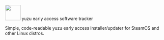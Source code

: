 <img src="https://github.com/styromaniac/YEAST/assets/43807387/49ad866a-637b-456a-b045-083adb25026f.png" height="50">
yuzu early access software tracker

Simple, code-readable yuzu early access installer/updater for SteamOS and other Linux distros.
